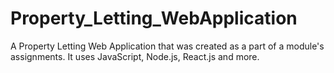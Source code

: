 # Property_Letting_WebApplication
A Property Letting Web Application that was created as a part of a module's assignments. It uses JavaScript, Node.js, React.js and more. 
